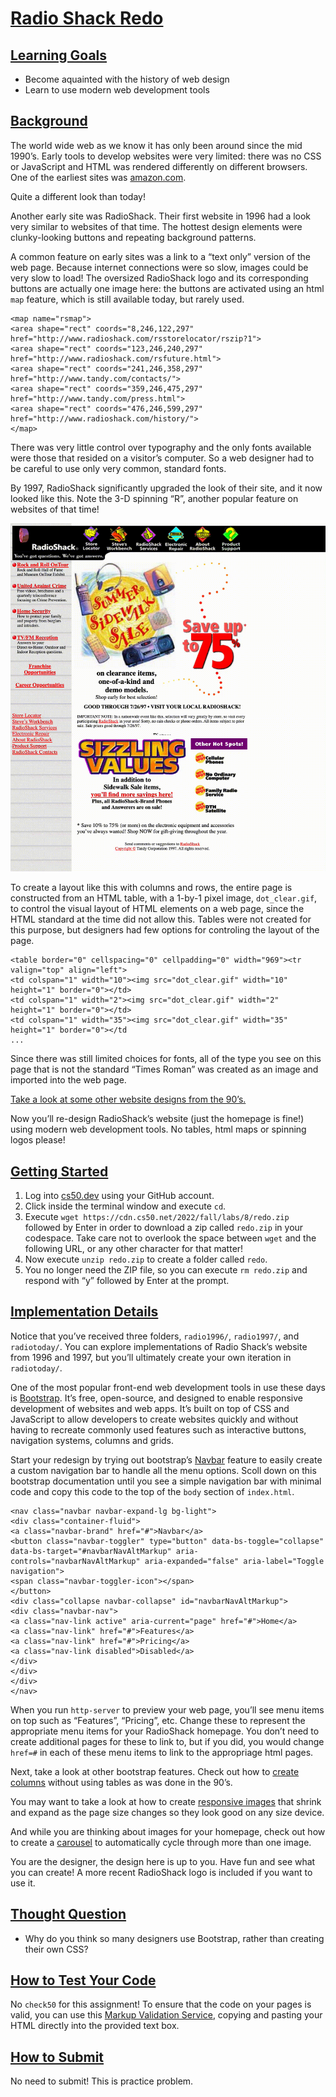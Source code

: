 # [Radio Shack Redo](#radio-shack-redo)

## [Learning Goals](#learning-goals)

- Become aquainted with the history of web design
- Learn to use modern web development tools

## [Background](#background)

The world wide web as we know it has only been around since the mid
1990’s. Early tools to develop websites were very limited: there was no
CSS or JavaScript and HTML was rendered differently on different
browsers. One of the earliest sites was
[amazon.com](https://amazon.com).

Quite a different look than today!

Another early site was RadioShack. Their first website in 1996 had a
look very similar to websites of that time. The hottest design elements
were clunky-looking buttons and repeating background patterns.

A common feature on early sites was a link to a “text only” version of
the web page. Because internet connections were so slow, images could be
very slow to load! The oversized RadioShack logo and its corresponding
buttons are actually one image here: the buttons are activated using an
html `map` feature, which is still available today, but rarely used.

``` highlight
<map name="rsmap">
<area shape="rect" coords="8,246,122,297" href="http://www.radioshack.com/rsstorelocator/rszip?1">
<area shape="rect" coords="123,246,240,297" href="http://www.radioshack.com/rsfuture.html">
<area shape="rect" coords="241,246,358,297" href="http://www.tandy.com/contacts/">
<area shape="rect" coords="359,246,475,297" href="http://www.tandy.com/press.html">
<area shape="rect" coords="476,246,599,297" href="http://www.radioshack.com/history/">
</map>
```

There was very little control over typography and the only fonts
available were those that resided on a visitor’s computer. So a web
designer had to be careful to use only very common, standard fonts.

By 1997, RadioShack significantly upgraded the look of their site, and
it now looked like this. Note the 3-D spinning “R”, another popular
feature on websites of that time!

![radio1997](spinningR.gif)

To create a layout like this with columns and rows, the entire page is
constructed from an HTML table, with a 1-by-1 pixel image,
`dot_clear.gif`, to control the visual layout of HTML elements on a web
page, since the HTML standard at the time did not allow this. Tables
were not created for this purpose, but designers had few options for
controling the layout of the page.

``` highlight
<table border="0" cellspacing="0" cellpadding="0" width="969"><tr valign="top" align="left">
<td colspan="1" width="10"><img src="dot_clear.gif" width="10" height="1" border="0"></td>
<td colspan="1" width="2"><img src="dot_clear.gif" width="2" height="1" border="0"></td>
<td colspan="1" width="35"><img src="dot_clear.gif" width="35" height="1" border="0"></td
...
```

Since there was still limited choices for fonts, all of the type you see
on this page that is not the standard “Times Roman” was created as an
image and imported into the web page.

[Take a look at some other website designs from the
90’s.](https://www.justinmind.com/blog/10-90s-websites-designs-you-wont-believe-existed/)

Now you’ll re-design RadioShack’s website (just the homepage is fine!)
using modern web development tools. No tables, html maps or spinning
logos please!

## [Getting Started](#getting-started)

1.  Log into [cs50.dev](https://cs50.dev/) using your GitHub account.
2.  Click inside the terminal window and execute `cd`.
3.  Execute `wget https://cdn.cs50.net/2022/fall/labs/8/redo.zip`
    followed by Enter in order to download a zip called `redo.zip` in
    your codespace. Take care not to overlook the space between `wget`
    and the following URL, or any other character for that matter!
4.  Now execute `unzip redo.zip` to create a folder called `redo`.
5.  You no longer need the ZIP file, so you can execute `rm redo.zip`
    and respond with “y” followed by Enter at the prompt.

## [Implementation Details](#implementation-details)

Notice that you’ve received three folders, `radio1996/`, `radio1997/`,
and `radiotoday/`. You can explore implementations of Radio Shack’s
website from 1996 and 1997, but you’ll ultimately create your own
iteration in `radiotoday/`.

One of the most popular front-end web development tools in use these
days is [Bootstrap](https://getbootstrap.com/docs/). It’s free,
open-source, and designed to enable responsive development of websites
and web apps. It’s built on top of CSS and JavaScript to allow
developers to create websites quickly and without having to recreate
commonly used features such as interactive buttons, navigation systems,
columns and grids.

Start your redesign by trying out bootstrap’s
[Navbar](https://getbootstrap.com/docs/5.2/components/navbar/) feature
to easily create a custom navigation bar to handle all the menu options.
Scoll down on this bootstrap documentation until you see a simple
navigation bar with minimal code and copy this code to the top of the
`body` section of `index.html`.

``` highlight
<nav class="navbar navbar-expand-lg bg-light">
<div class="container-fluid">
<a class="navbar-brand" href="#">Navbar</a>
<button class="navbar-toggler" type="button" data-bs-toggle="collapse" data-bs-target="#navbarNavAltMarkup" aria-controls="navbarNavAltMarkup" aria-expanded="false" aria-label="Toggle navigation">
<span class="navbar-toggler-icon"></span>
</button>
<div class="collapse navbar-collapse" id="navbarNavAltMarkup">
<div class="navbar-nav">
<a class="nav-link active" aria-current="page" href="#">Home</a>
<a class="nav-link" href="#">Features</a>
<a class="nav-link" href="#">Pricing</a>
<a class="nav-link disabled">Disabled</a>
</div>
</div>
</div>
</nav>
```

When you run `http-server` to preview your web page, you’ll see menu
items on top such as “Features”, “Pricing”, etc. Change these to
represent the appropriate menu items for your RadioShack homepage. You
don’t need to create additional pages for these to link to, but if you
did, you would change `href=#` in each of these menu items to link to
the appropriage html pages.

Next, take a look at other bootstrap features. Check out how to [create
columns](https://getbootstrap.com/docs/5.2/layout/columns/) without
using tables as was done in the 90’s.

You may want to take a look at how to create [responsive
images](https://getbootstrap.com/docs/5.2/content/images/) that shrink
and expand as the page size changes so they look good on any size
device.

And while you are thinking about images for your homepage, check out how
to create a
[carousel](https://getbootstrap.com/docs/5.2/components/carousel/) to
automatically cycle through more than one image.

You are the designer, the design here is up to you. Have fun and see
what you can create! A more recent RadioShack logo is included if you
want to use it.

## [Thought Question](#thought-question)

- Why do you think so many designers use Bootstrap, rather than creating
  their own CSS?

## [How to Test Your Code](#how-to-test-your-code)

No `check50` for this assignment! To ensure that the code on your pages
is valid, you can use this [Markup Validation
Service](https://validator.w3.org/#validate_by_input), copying and
pasting your HTML directly into the provided text box.

## [How to Submit](#how-to-submit)

No need to submit! This is practice problem.
